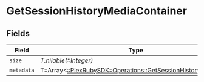 # GetSessionHistoryMediaContainer


## Fields

| Field                                                                                                                  | Type                                                                                                                   | Required                                                                                                               | Description                                                                                                            | Example                                                                                                                |
| ---------------------------------------------------------------------------------------------------------------------- | ---------------------------------------------------------------------------------------------------------------------- | ---------------------------------------------------------------------------------------------------------------------- | ---------------------------------------------------------------------------------------------------------------------- | ---------------------------------------------------------------------------------------------------------------------- |
| `size`                                                                                                                 | *T.nilable(::Integer)*                                                                                                 | :heavy_minus_sign:                                                                                                     | N/A                                                                                                                    | 10855                                                                                                                  |
| `metadata`                                                                                                             | T::Array<[::PlexRubySDK::Operations::GetSessionHistoryMetadata](../../models/operations/getsessionhistorymetadata.md)> | :heavy_minus_sign:                                                                                                     | N/A                                                                                                                    |                                                                                                                        |